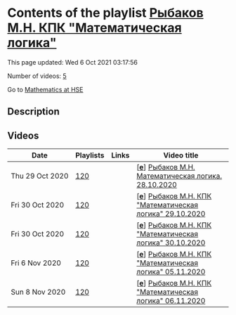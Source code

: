 # Contents of the playlist [Рыбаков М.Н. КПК "Математическая логика"](https://www.youtube.com/playlist?list=PLq3E5oubNNoBqn5PTt0uschwVtxkUdT9V)

This page updated: Wed 6 Oct 2021 03:17:56

Number of videos: [5](#videos)

Go to [Mathematics at HSE](../README.md)

## Description



## Videos

|Date|Playlists|Links|Video title|
|---|---|---|---|
| Thu&nbsp;29&nbsp;Oct&nbsp;2020 | [120](../playlists/120 "Рыбаков М.Н. КПК &#34;Математическая логика&#34;") |  | [[**e**](https://studio.youtube.com/video/TrTT1S26eEE/edit "Edit")] [Рыбаков М.Н. Математическая логика. 28.10.2020](https://www.youtube.com/watch?v=TrTT1S26eEE&list=PLq3E5oubNNoBqn5PTt0uschwVtxkUdT9V) |
| Fri&nbsp;30&nbsp;Oct&nbsp;2020 | [120](../playlists/120 "Рыбаков М.Н. КПК &#34;Математическая логика&#34;") |  | [[**e**](https://studio.youtube.com/video/X0yrInBlgRg/edit "Edit")] [Рыбаков М.Н. КПК &#34;Математическая логика&#34; 29.10.2020](https://www.youtube.com/watch?v=X0yrInBlgRg&list=PLq3E5oubNNoBqn5PTt0uschwVtxkUdT9V) |
| Fri&nbsp;30&nbsp;Oct&nbsp;2020 | [120](../playlists/120 "Рыбаков М.Н. КПК &#34;Математическая логика&#34;") |  | [[**e**](https://studio.youtube.com/video/Ykci40Ic6cI/edit "Edit")] [Рыбаков М.Н. КПК &#34;Математическая логика&#34; 30.10.2020](https://www.youtube.com/watch?v=Ykci40Ic6cI&list=PLq3E5oubNNoBqn5PTt0uschwVtxkUdT9V) |
| Fri&nbsp;6&nbsp;Nov&nbsp;2020 | [120](../playlists/120 "Рыбаков М.Н. КПК &#34;Математическая логика&#34;") |  | [[**e**](https://studio.youtube.com/video/wkcmPL3-BRE/edit "Edit")] [Рыбаков М.Н. КПК &#34;Математическая логика&#34; 05.11.2020](https://www.youtube.com/watch?v=wkcmPL3-BRE&list=PLq3E5oubNNoBqn5PTt0uschwVtxkUdT9V) |
| Sun&nbsp;8&nbsp;Nov&nbsp;2020 | [120](../playlists/120 "Рыбаков М.Н. КПК &#34;Математическая логика&#34;") |  | [[**e**](https://studio.youtube.com/video/r7opgEvSphs/edit "Edit")] [Рыбаков М.Н. КПК &#34;Математическая логика&#34; 06.11.2020](https://www.youtube.com/watch?v=r7opgEvSphs&list=PLq3E5oubNNoBqn5PTt0uschwVtxkUdT9V) |
